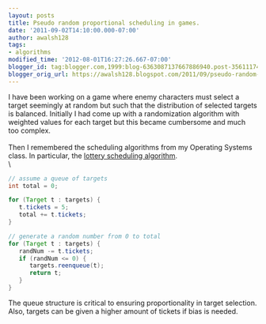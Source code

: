 ```yaml
---
layout: posts
title: Pseudo random proportional scheduling in games.
date: '2011-09-02T14:10:00.000-07:00'
author: awalsh128
tags:
- algorithms
modified_time: '2012-08-01T16:27:26.667-07:00'
blogger_id: tag:blogger.com,1999:blog-6363087137667886940.post-3561117436840978535
blogger_orig_url: https://awalsh128.blogspot.com/2011/09/pseudo-random-proportional-scheduling.html
---
```


I have been working on a game where enemy characters must select a
target seemingly at random but such that the distribution of selected
targets is balanced. Initially I had come up with a randomization
algorithm with weighted values for each target but this became
cumbersome and much too complex.\
\
Then I remembered the scheduling algorithms from my Operating Systems
class. In particular, the [lottery scheduling
algorithm](http://en.wikipedia.org/wiki/Lottery_scheduling).\
\

``` java
// assume a queue of targets
int total = 0;

for (Target t : targets) {
   t.tickets = 5;
   total += t.tickets;
}

// generate a random number from 0 to total
for (Target t : targets) {
   randNum -= t.tickets;
   if (randNum <= 0) {
      targets.reenqueue(t);
      return t;
   }
}
```

The queue structure is critical to ensuring proportionality in target
selection. Also, targets can be given a higher amount of tickets if bias
is needed.
